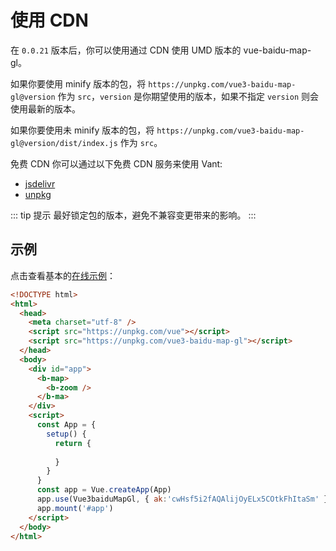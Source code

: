 # 使用 CDN

在 `0.0.21` 版本后，你可以使用通过 CDN 使用 UMD 版本的 vue-baidu-map-gl。

如果你要使用 minify 版本的包，将 `https://unpkg.com/vue3-baidu-map-gl@version` 作为 `src`，`version` 是你期望使用的版本，如果不指定 `version` 则会使用最新的版本。

如果你要使用未 minify 版本的包，将 `https://unpkg.com/vue3-baidu-map-gl@version/dist/index.js` 作为 `src`。

免费 CDN
你可以通过以下免费 CDN 服务来使用 Vant:

- [jsdelivr](https://www.jsdelivr.com/package/npm/vue3-baidu-map-gl)
- [unpkg](https://unpkg.com/vue3-baidu-map-gl)

::: tip 提示
最好锁定包的版本，避免不兼容变更带来的影响。
:::

## 示例
点击查看基本的[在线示例](https://jsbin.com/hohuximefi/edit?html,output)：

```html
<!DOCTYPE html>
<html>
  <head>
    <meta charset="utf-8" />
    <script src="https://unpkg.com/vue"></script>
    <script src="https://unpkg.com/vue3-baidu-map-gl"></script>
  </head>
  <body>
    <div id="app">
      <b-map>
        <b-zoom />
      </b-ma>
    </div>
    <script>
      const App = {
        setup() {
          return {
            
          }
        }
      }
      const app = Vue.createApp(App)
      app.use(Vue3baiduMapGl, { ak:'cwHsf5i2fAQAlijOyELx5COtkFhItaSm' })
      app.mount('#app')
    </script>
  </body>
</html>
```